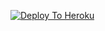 [![Deploy To Heroku](https://www.herokucdn.com/deploy/button.svg)](https://heroku.com/deploy?template=https://github.com/HARRY0133)
